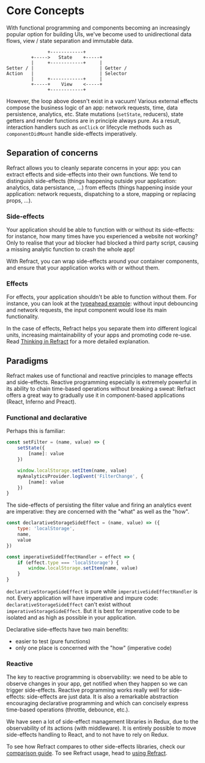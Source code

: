 # Core Concepts

With functional programming and components becoming an increasingly popular option for building UIs, we've become used to unidirectional data flows, view / state separation and immutable data.

```text
               +------------+
         +----->   State    +-----+
         |     +------------+     |
Setter / |                        | Getter /
Action   |                        | Selector
         |     +------------+     |
         +-----+    View    <-----+
               +------------+
```

However, the loop above doesn't exist in a vacuum! Various external effects compose the business logic of an app: network requests, time, data persistence, analytics, etc. State mutations \(`setState`, reducers\), state getters and render functions are in principle always pure. As a result, interaction handlers such as `onClick` or lifecycle methods such as `componentDidMount` handle side-effects imperatively.

## Separation of concerns

Refract allows you to cleanly separate concerns in your app: you can extract effects and side-effects into their own functions. We tend to distinguish side-effects \(things happening outside your application: analytics, data persistance, ...\) from effects \(things happening inside your application: network requests, dispatching to a store, mapping or replacing props, ...\).

### Side-effects

Your application should be able to function with or without its side-effects: for instance, how many times have you experienced a website not working? Only to realise that your ad blocker had blocked a third party script, causing a missing analytic function to crash the whole app!

With Refract, you can wrap side-effects around your container components, and ensure that your application works with or without them.

### Effects

For effects, your application shouldn't be able to function without them. For instance, you can look at the [typeahead example](../examples/typeahead.md): without input debouncing and network requests, the input component would lose its main functionality.

In the case of effects, Refract helps you separate them into different logical units, increasing maintainability of your apps and promoting code re-use. Read [Thinking in Refract](thinking-in-refract.md) for a more detailed explanation.

## Paradigms

Refract makes use of functional and reactive principles to manage effects and side-effects. Reactive programming especially is extremely powerful in its ability to chain time-based operations without breaking a sweat: Refract offers a great way to gradually use it in component-based applications \(React, Inferno and Preact\).

### Functional and declarative

Perhaps this is familiar:

```javascript
const setFilter = (name, value) => {
    setState({
        [name]: value
    })

    window.localStorage.setItem(name, value)
    myAnalyticsProvider.logEvent('FilterChange', {
        [name]: value
    })
}
```

The side-effects of persisting the filter value and firing an analytics event are imperative: they are concerned with the "what" as well as the "how".

```javascript
const declarativeStorageSideEffect = (name, value) => ({
    type: 'localStorage',
    name,
    value
})

const imperativeSideEffectHandler = effect => {
    if (effect.type === 'localStorage') {
        window.localStorage.setItem(name, value)
    }
}
```

`declarativeStorageSideEffect` is pure while `imperativeSideEffectHandler` is not. Every application will have imperative and impure code: `declarativeStorageSideEffect` can't exist without `imperativeStorageSideEffect`. But it is best for imperative code to be isolated and as high as possible in your application.

Declarative side-effects have two main benefits:

* easier to test \(pure functions\)
* only one place is concerned with the "how" \(imperative code\)

### Reactive

The key to reactive programming is observability: we need to be able to observe changes in your app, get notified when they happen so we can trigger side-effects. Reactive programming works really well for side-effects: side-effects are just data. It is also a remarkable abstraction encouraging declarative programming and which can concisely express time-based operations \(throttle, debounce, etc.\).

We have seen a lot of side-effect management libraries in Redux, due to the observability of its actions \(with middleware\). It is entirely possible to move side-effects handling to React, and to not have to rely on Redux.

To see how Refract compares to other side-effects libraries, check our [comparison guide](alternatives.md). To see Refract usage, head to [using Refract](../usage/getting-started.md).

